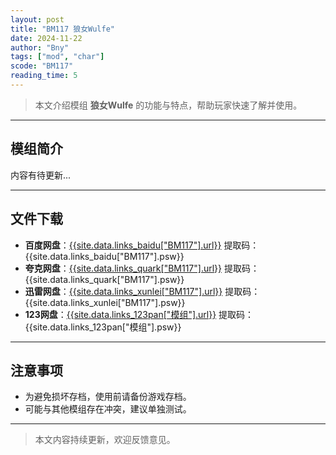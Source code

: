 ```yaml
---
layout: post
title: "BM117 狼女Wulfe"
date: 2024-11-22
author: "Bny"
tags: ["mod", "char"]
scode: "BM117"
reading_time: 5
---
```


> 本文介绍模组 **狼女Wulfe** 的功能与特点，帮助玩家快速了解并使用。

---

## 模组简介

内容有待更新...

---

## 文件下载
- **百度网盘**：[{{site.data.links_baidu["BM117"].url}}]({{site.data.links_baidu["BM117"].url}}) 提取码：{{site.data.links_baidu["BM117"].psw}}
- **夸克网盘**：[{{site.data.links_quark["BM117"].url}}]({{site.data.links_quark["BM117"].url}}) 提取码：{{site.data.links_quark["BM117"].psw}}
- **迅雷网盘**：[{{site.data.links_xunlei["BM117"].url}}]({{site.data.links_xunlei["BM117"].url}}) 提取码：{{site.data.links_xunlei["BM117"].psw}}
- **123网盘**：[{{site.data.links_123pan["模组"].url}}]({{site.data.links_123pan["模组"].url}}) 提取码：{{site.data.links_123pan["模组"].psw}}

---

## 注意事项
- 为避免损坏存档，使用前请备份游戏存档。
- 可能与其他模组存在冲突，建议单独测试。

---

> 本文内容持续更新，欢迎反馈意见。
